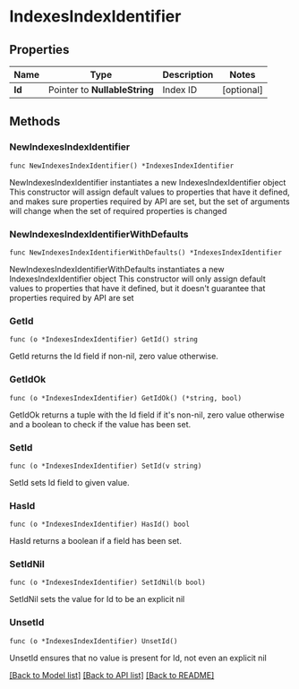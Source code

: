 # IndexesIndexIdentifier

## Properties

Name | Type | Description | Notes
------------ | ------------- | ------------- | -------------
**Id** | Pointer to **NullableString** | Index ID | [optional] 

## Methods

### NewIndexesIndexIdentifier

`func NewIndexesIndexIdentifier() *IndexesIndexIdentifier`

NewIndexesIndexIdentifier instantiates a new IndexesIndexIdentifier object
This constructor will assign default values to properties that have it defined,
and makes sure properties required by API are set, but the set of arguments
will change when the set of required properties is changed

### NewIndexesIndexIdentifierWithDefaults

`func NewIndexesIndexIdentifierWithDefaults() *IndexesIndexIdentifier`

NewIndexesIndexIdentifierWithDefaults instantiates a new IndexesIndexIdentifier object
This constructor will only assign default values to properties that have it defined,
but it doesn't guarantee that properties required by API are set

### GetId

`func (o *IndexesIndexIdentifier) GetId() string`

GetId returns the Id field if non-nil, zero value otherwise.

### GetIdOk

`func (o *IndexesIndexIdentifier) GetIdOk() (*string, bool)`

GetIdOk returns a tuple with the Id field if it's non-nil, zero value otherwise
and a boolean to check if the value has been set.

### SetId

`func (o *IndexesIndexIdentifier) SetId(v string)`

SetId sets Id field to given value.

### HasId

`func (o *IndexesIndexIdentifier) HasId() bool`

HasId returns a boolean if a field has been set.

### SetIdNil

`func (o *IndexesIndexIdentifier) SetIdNil(b bool)`

 SetIdNil sets the value for Id to be an explicit nil

### UnsetId
`func (o *IndexesIndexIdentifier) UnsetId()`

UnsetId ensures that no value is present for Id, not even an explicit nil

[[Back to Model list]](../README.md#documentation-for-models) [[Back to API list]](../README.md#documentation-for-api-endpoints) [[Back to README]](../README.md)



